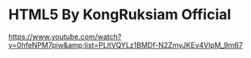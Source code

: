 # HTML5 By KongRuksiam Official
https://www.youtube.com/watch?v=0hfeNPM7piw&amp;list=PLltVQYLz1BMDf-N2ZmyJKEv4VlpM_9m67
